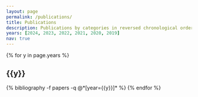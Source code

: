 ```yaml
---
layout: page
permalink: /publications/
title: Publications
description: Publications by categories in reversed chronological order. Full list is available on my <a href="https://scholar.google.com/citations?hl=en&user=zQ3Jh6UAAAAJ"><b>Google Scholar</b></a>.
years: [2024, 2023, 2022, 2021, 2020, 2019]
nav: true
---
```


<div class="publications">

{% for y in page.years %}
  <h2 class="year">{{y}}</h2>
  {% bibliography -f papers -q @*[year={{y}}]* %}
{% endfor %}

</div>
